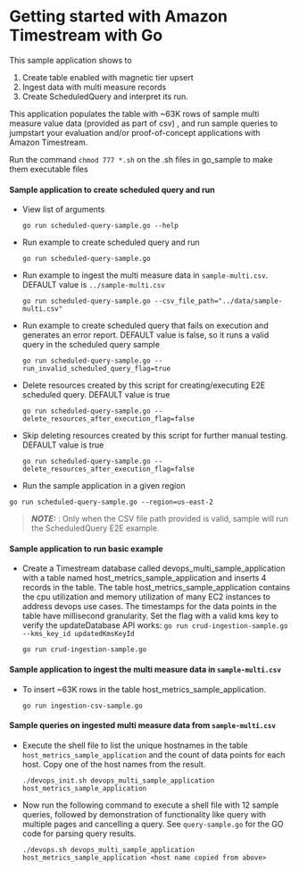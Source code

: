 # Getting started with Amazon Timestream with Go
This sample application shows to
1. Create table enabled with magnetic tier upsert
2. Ingest data with multi measure records
3. Create ScheduledQuery and interpret its run.

This application populates the table with ~63K rows of sample  multi measure value data (provided as part of csv) , and run sample queries to jumpstart your evaluation and/or proof-of-concept applications with Amazon Timestream.

Run the command `chmod 777 *.sh` on the .sh files in go_sample to make them executable files

#### Sample application to create scheduled query and run
- View list of arguments
  ```
  go run scheduled-query-sample.go --help
   ```
- Run example to create scheduled query and run
   ```
  go run scheduled-query-sample.go 
   ```
- Run example to ingest the multi measure data in `sample-multi.csv`. DEFAULT value is `../sample-multi.csv`
  ```
  go run scheduled-query-sample.go --csv_file_path="../data/sample-multi.csv"
  ```

- Run example to create scheduled query that fails on execution and generates an error report. DEFAULT value is false,
  so it runs a valid query in the scheduled query sample
  ```
  go run scheduled-query-sample.go --run_invalid_scheduled_query_flag=true
  ```
- Delete resources created by this script for creating/executing E2E scheduled query. DEFAULT value is true
  ```
  go run scheduled-query-sample.go --delete_resources_after_execution_flag=false
  ```
- Skip deleting resources created by this script for further manual testing. DEFAULT value is true
  ```
  go run scheduled-query-sample.go --delete_resources_after_execution_flag=false
  ```
-  Run the sample application in a given region
  ```
  go run scheduled-query-sample.go --region=us-east-2
  ```
>**_NOTE:_** : Only when the CSV file path provided is valid, sample will run the ScheduledQuery E2E example.

#### Sample application to run basic example

- Create a Timestream database called devops_multi_sample_application with a table named
  host_metrics_sample_application and inserts 4 records in the table.
  The table host_metrics_sample_application contains the cpu utilization and memory utilization of many EC2 instances to
  address devops use cases. The timestamps for the data points in the table have millisecond granularity. Set the flag
  with a valid kms key to verify the updateDatabase API works:
  `go run crud-ingestion-sample.go --kms_key_id updatedKmsKeyId`
  ```
  go run crud-ingestion-sample.go
  ```

#### Sample application to ingest the multi measure data in `sample-multi.csv`
- To insert ~63K rows in the table host_metrics_sample_application.
  ```
  go run ingestion-csv-sample.go
  ```

#### Sample queries on ingested  multi measure data from `sample-multi.csv`

- Execute the shell file to list the unique hostnames in the table `host_metrics_sample_application` and the count of data points for each host. Copy one of the host names from the result.
  ```
  ./devops_init.sh devops_multi_sample_application host_metrics_sample_application
  ```
- Now run the following command to execute a shell file with 12 sample queries, followed by demonstration of functionality like query with multiple pages and cancelling a query. See `query-sample.go` for the GO code for parsing query results.
  ```
  ./devops.sh devops_multi_sample_application host_metrics_sample_application <host name copied from above>
  ```
